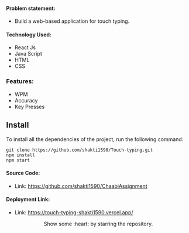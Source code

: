 

#### Problem statement:
 - Build a web-based application for touch typing.

#### Technology Used:
 - React Js
 - Java Script
 - HTML
 - CSS

### Features:
- WPM
- Accuracy
- Key Presses

 ## Install

To install all the dependencies of the project, run the following command:

    git clone https://github.com/shakti1590/Touch-typing.git
    npm install
    npm start


#### Source Code:
 - Link: https://github.com/shakti1590/ChaabiAssignment


#### Deployment Link:
 - Link: https://touch-typing-shakti1590.vercel.app/



<p align="center">
  Show some :heart: by starring the repository.
</p>
